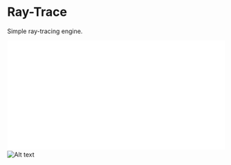 # Ray-Trace

Simple ray-tracing engine. 

![Alt text](/RT_screen.bmp)
![Alt text](/rt_refract_good.gif) 
